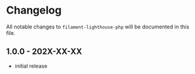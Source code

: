 # Changelog

All notable changes to `filament-lighthouse-php` will be documented in this file.

## 1.0.0 - 202X-XX-XX

- initial release
